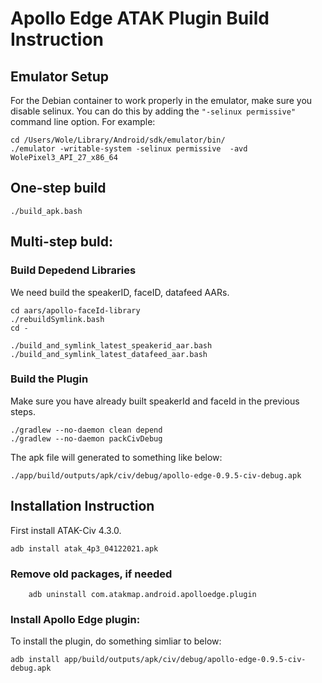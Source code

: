 # Apollo Edge ATAK Plugin Build Instruction

## Emulator Setup

For the Debian container to work properly in the emulator, make
sure you disable selinux.  You can do this by adding the `"-selinux permissive"` command line option.  For example:
```
cd /Users/Wole/Library/Android/sdk/emulator/bin/
./emulator -writable-system -selinux permissive  -avd WolePixel3_API_27_x86_64
```


## One-step build
```
./build_apk.bash
```

## Multi-step buld:
### Build Depedend Libraries
We need build the speakerID, faceID, datafeed AARs.

```
cd aars/apollo-faceId-library
./rebuildSymlink.bash
cd -
```

```
./build_and_symlink_latest_speakerid_aar.bash
./build_and_symlink_latest_datafeed_aar.bash
```


### Build the Plugin 

Make sure you have already built speakerId and faceId in the
previous steps.

```
./gradlew --no-daemon clean depend
./gradlew --no-daemon packCivDebug
```
  
The apk file will generated to something like below:
```
./app/build/outputs/apk/civ/debug/apollo-edge-0.9.5-civ-debug.apk
```
   

## Installation Instruction

First install ATAK-Civ 4.3.0.
```
adb install atak_4p3_04122021.apk
```

### Remove old packages, if needed
```
    adb uninstall com.atakmap.android.apolloedge.plugin
```


### Install Apollo Edge plugin:

To install the plugin, do something simliar to below:
```
adb install app/build/outputs/apk/civ/debug/apollo-edge-0.9.5-civ-debug.apk
```


